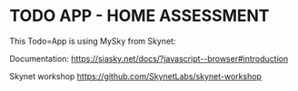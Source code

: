 # TODO APP - HOME ASSESSMENT

This Todo=App is using MySky from Skynet:

Documentation: https://siasky.net/docs/?javascript--browser#introduction

Skynet workshop https://github.com/SkynetLabs/skynet-workshop
